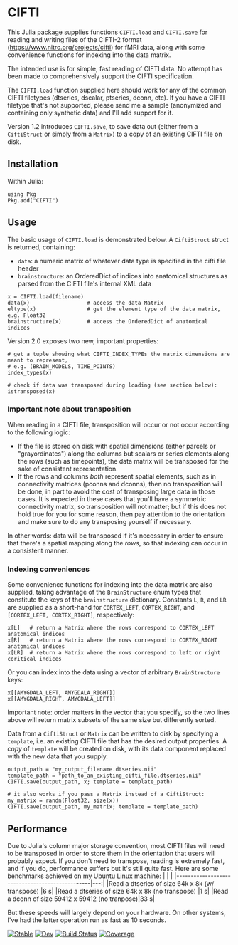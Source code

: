# CIFTI

This Julia package supplies functions `CIFTI.load` and `CIFTI.save` for reading and writing files of the CIFTI-2 format (https://www.nitrc.org/projects/cifti) for fMRI data, along with some convenience functions for indexing into the data matrix.

The intended use is for simple, fast reading of CIFTI data. No attempt has been made to comprehensively support the CIFTI specification.

The `CIFTI.load` function supplied here should work for any of the common CIFTI filetypes (dtseries, dscalar, ptseries, dconn, etc). If you have a CIFTI filetype that's not supported, please send me a sample (anonymized and containing only synthetic data) and I'll add support for it.

Version 1.2 introduces `CIFTI.save`, to save data out (either from a `CiftiStruct` or simply from a `Matrix`) to a copy of an existing CIFTI file on disk.

## Installation
Within Julia:
```
using Pkg
Pkg.add("CIFTI")
```

## Usage
The basic usage of `CIFTI.load` is demonstrated below. A `CiftiStruct` struct is returned, containing:
- `data`: a numeric matrix of whatever data type is specified in the cifti file header
- `brainstructure`: an OrderedDict of indices into anatomical structures as parsed from the CIFTI file's internal XML data
```
x = CIFTI.load(filename)
data(x)                  # access the data Matrix
eltype(x)                # get the element type of the data matrix, e.g. Float32
brainstructure(x)        # access the OrderedDict of anatomical indices
```

Version 2.0 exposes two new, important properties:
```
# get a tuple showing what CIFTI_INDEX_TYPEs the matrix dimensions are meant to represent,
# e.g. (BRAIN_MODELS, TIME_POINTS)
index_types(x)

# check if data was transposed during loading (see section below):
istransposed(x)
```

### Important note about transposition
When reading in a CIFTI file, transposition will occur or not occur according to the following logic: 
- If the file is stored on disk with spatial dimensions (either parcels or "grayordinates") along the columns but scalars or series elements along the rows (such as timepoints), the data matrix will be transposed for the sake of consistent representation.
- If the rows and columns *both* represent spatial elements, such as in connectivity matrices (pconns and dconns), then no transposition will be done, in part to avoid the cost of transposing large data in those cases. It is expected in these cases that you'll have a symmetric connectivity matrix, so transposition will not matter; but if this does not hold true for you for some reason, then pay attention to the orientation and make sure to do any transposing yourself if necessary.

In other words: data will be transposed if it's necessary in order to ensure that there's a spatial mapping along the *rows*, so that indexing can occur in a consistent manner.

### Indexing conveniences
Some convenience functions for indexing into the data matrix are also supplied, taking advantage of the `BrainStructure` enum types that constitute the keys of the `brainstructure` dictionary. Constants `L`, `R`, and `LR` are supplied as a short-hand for `CORTEX_LEFT`, `CORTEX_RIGHT`, and `[CORTEX_LEFT, CORTEX_RIGHT]`, respectively:
```
x[L]   # return a Matrix where the rows correspond to CORTEX_LEFT anatomical indices
x[R]   # return a Matrix where the rows correspond to CORTEX_RIGHT anatomical indices
x[LR]  # return a Matrix where the rows correspond to left or right coritical indices
```

Or you can index into the data using a vector of arbitrary `BrainStructure` keys:
```
x[[AMYGDALA_LEFT, AMYGDALA_RIGHT]]
x[[AMYGDALA_RIGHT, AMYGDALA_LEFT]]
```
Important note: order matters in the vector that you specify, so the two lines above will return matrix subsets of the same size but differently sorted.

Data from a `CiftiStruct` or `Matrix` can be written to disk by specifying a `template`, i.e. an existing CIFTI file that has the desired output properties. A _copy_ of `template` will be created on disk, with its data component replaced with the new data that you supply.
```
output_path = "my_output_filename.dtseries.nii"
template_path = "path_to_an_existing_cifti_file.dtseries.nii"
CIFTI.save(output_path, x; template = template_path)

# it also works if you pass a Matrix instead of a CiftiStruct:
my_matrix = randn(Float32, size(x))
CIFTI.save(output_path, my_matrix; template = template_path)
```

## Performance
Due to Julia's column major storage convention, most CIFTI files will need to be transposed in order to store them in the orientation that users will probably expect. If you don't need to transpose, reading is extremely fast, and if you do, performance suffers but it's still quite fast. Here are some benchmarks achieved on my Ubuntu Linux machine:
|                                                |    |
|------------------------------------------------|---:|
|Read a dtseries of size 64k x 8k (w/ transpose) |6 s|
|Read a dtseries of size 64k x 8k (no transpose) |1 s|
|Read a dconn of size 59412 x 59412 (no tranpose)|33 s|

But these speeds will largely depend on your hardware. On other systems, I've had the latter operation run as fast as 10 seconds.

[![Stable](https://img.shields.io/badge/docs-stable-blue.svg)](https://myersm0.github.io/CIFTI.jl/stable/)
[![Dev](https://img.shields.io/badge/docs-dev-blue.svg)](https://myersm0.github.io/CIFTI.jl/dev/)
[![Build Status](https://github.com/myersm0/CIFTI.jl/actions/workflows/CI.yml/badge.svg?branch=main)](https://github.com/myersm0/CIFTI.jl/actions/workflows/CI.yml?query=branch%3Amain)
[![Coverage](https://codecov.io/gh/myersm0/CIFTI.jl/branch/main/graph/badge.svg)](https://codecov.io/gh/myersm0/CIFTI.jl)
